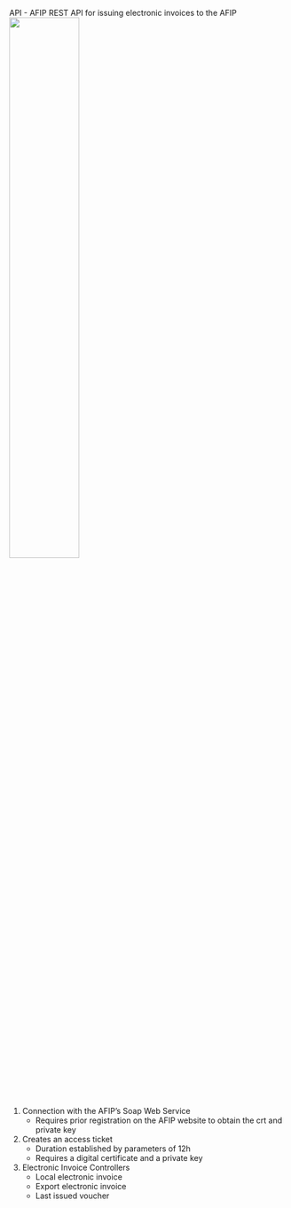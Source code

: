 API - AFIP
REST API for issuing electronic invoices to the AFIP
<img src="https://th.bing.com/th/id/R.ef2dc632612d4b165ff4bdb3ae752ec8?rik=zyfsaTDTrThKVQ&riu=http%3a%2f%2fwww.uio.org.ar%2fwp-content%2fuploads%2f2019%2f07%2flogo-afip-900-1.png&ehk=IkQ0nVu6loguj4cWAVpiegYrCirRs9dekQwTZkeQY9c%3d&risl=&pid=ImgRaw&r=0" width="50%" height="50%">



<ol>
<li>Connection with the AFIP’s Soap Web Service
<ul>
<li>Requires prior registration on the AFIP website to obtain the crt and private key</li>
</ul>
</li>
<li>Creates an access ticket
<ul>
<li>Duration established by parameters of 12h</li> <li>Requires a digital certificate and a private key</li>
</ul>
</li>
<li>Electronic Invoice Controllers <ul>
<li>Local electronic invoice</li> <li>Export electronic invoice</li> <li>Last issued voucher</li> </ul>
</li>
</ol>
